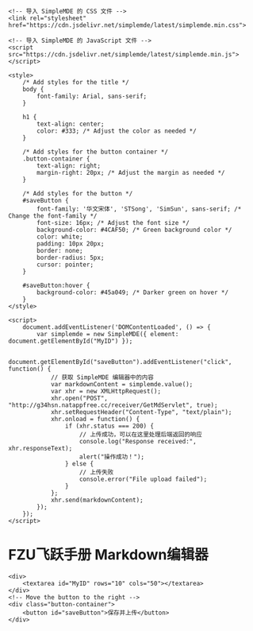 <!DOCTYPE html>
<html lang="en">
<head>
    <meta charset="UTF-8">
    <meta name="viewport" content="width=device-width, initial-scale=1.0">
    <title>Flying-book</title>
    
    <!-- 导入 SimpleMDE 的 CSS 文件 -->
    <link rel="stylesheet" href="https://cdn.jsdelivr.net/simplemde/latest/simplemde.min.css">

    <!-- 导入 SimpleMDE 的 JavaScript 文件 -->
    <script src="https://cdn.jsdelivr.net/simplemde/latest/simplemde.min.js"></script>

    <style>
        /* Add styles for the title */
        body {
            font-family: Arial, sans-serif;
        }

        h1 {
            text-align: center;
            color: #333; /* Adjust the color as needed */
        }

        /* Add styles for the button container */
        .button-container {
            text-align: right;
            margin-right: 20px; /* Adjust the margin as needed */
        }

        /* Add styles for the button */
        #saveButton {
            font-family: '华文宋体', 'STSong', 'SimSun', sans-serif; /* Change the font-family */
            font-size: 16px; /* Adjust the font size */
            background-color: #4CAF50; /* Green background color */
            color: white;
            padding: 10px 20px;
            border: none;
            border-radius: 5px;
            cursor: pointer;
        }

        #saveButton:hover {
            background-color: #45a049; /* Darker green on hover */
        }
    </style>

    <script>
        document.addEventListener('DOMContentLoaded', () => {
            var simplemde = new SimpleMDE({ element: document.getElementById("MyID") });

            document.getElementById("saveButton").addEventListener("click", function() {
                // 获取 SimpleMDE 编辑器中的内容
                var markdownContent = simplemde.value();
                var xhr = new XMLHttpRequest();
                xhr.open("POST", "http://g34hsn.natappfree.cc/receiver/GetMdServlet", true);
                xhr.setRequestHeader("Content-Type", "text/plain");
                xhr.onload = function() {
                    if (xhr.status === 200) {
                        // 上传成功，可以在这里处理后端返回的响应
                        console.log("Response received:", xhr.responseText);
                        alert("操作成功！");
                    } else {
                        // 上传失败
                        console.error("File upload failed");
                    }
                };
                xhr.send(markdownContent);
            });
        });
    </script>
</head>
<body>
    <!-- Add a title for the page -->
    <h1>FZU飞跃手册 Markdown编辑器</h1>

    <div>
        <textarea id="MyID" rows="10" cols="50"></textarea>
    </div>
    <!-- Move the button to the right -->
    <div class="button-container">
        <button id="saveButton">保存并上传</button>
    </div>
</body>
</html>
